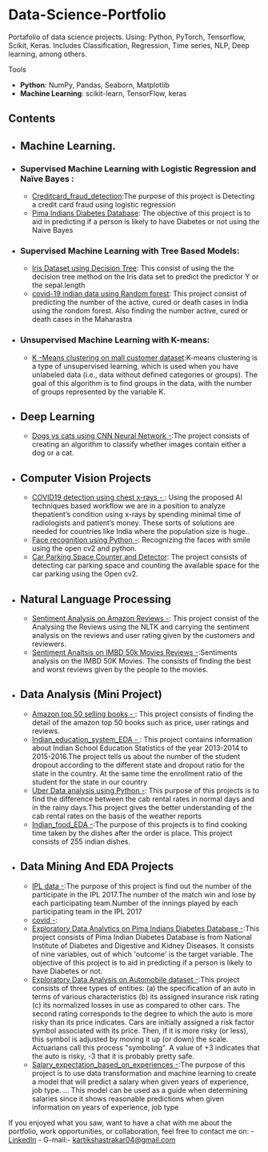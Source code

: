 # Data-Science-Portfolio
Portafolio of data science projects. Using: Python, PyTorch,  Tensorflow, Scikit, Keras. Includes Classification, Regression, Time series, NLP, Deep learning, among others.
 
 Tools
  - **Python**: NumPy, Pandas, Seaborn, Matplotlib
  - **Machine Learning**: scikit-learn, TensorFlow, keras
  
## Contents
 
 - ## Machine Learning.
 - ### Supervised Machine Learning with Logistic Regression and Naïve Bayes : 
      - [Creditcard_fraud_detection](https://github.com/kartikshastrakar/kartik/blob/main/Creditcard_fraud_detection.ipynb):The purpose of this project is Detecting a credit card fraud using logistic regression
      - [Pima Indians Diabetes Database](https://github.com/kartikshastrakar/kartik/blob/main/Pima_Indians_Diabetes_Database.ipynb): The objective of this project is to aid in predicting if a person is likely to have Diabetes or not using the Naive Bayes
 - ### Supervised Machine Learning with Tree Based Models:
      - [Iris Dataset using Decision Tree](https://github.com/kartikshastrakar/kartik/blob/main/Decision_Tree.ipynb): This consist of using the the decision tree method on the Iris data set to predict the predictor Y or the sepal.length
      - [covid-19 indian data using Random forest](https://github.com/kartikshastrakar/kartikshastrakar/blob/main/random_forest.ipynb): This project consist of predicting the number of the active, cured or death cases in India using the rondom forest. Also finding the number active, cured or death cases in the Maharastra
 - ### Unsupervised Machine Learning with K-means:
      - [K -Means clustering on mall customer dataset](https://github.com/kartikshastrakar/kartik/blob/main/K_Means_clustering_on_mall_customer_dataset_2.ipynb):K-means clustering is a type of unsupervised learning, which is used when you have unlabeled data (i.e., data without defined categories or groups). The goal of this algorithm is to find groups in the data, with the number of groups represented by the variable K.
 
- ## Deep Learning
    - [Dogs vs cats using CNN Neural Network -](https://github.com/kartikshastrakar/kartik/blob/main/Dogs_and_cats.ipynb):The project consists of creating an algorithm to classify whether images contain either a dog or a cat.
- ## Computer Vision Projects
    - [COVID19 detection using chest x-rays - ](https://github.com/kartikshastrakar/Data-Science-Portfolio/blob/main/Notebooks/Covid.ipynb):  Using the proposed AI techniques based workflow we are in a position to analyze thepatient’s condition using x-rays by spending minimal time of radiologists and patient’s money. These sorts of solutions are needed for countries like India where the population size is huge..
    - [Face recognition using Python -](https://github.com/kartikshastrakar/kartik/blob/main/Face_Recognition.ipynb): Recognizing the faces with smile using the open cv2 and python. 
    - [Car Parking Space Counter and Detector](https://github.com/kartikshastrakar/kartik/tree/main/car): The project consists of detecting car parking space and counting the available space for the car parking using the Open cv2.


- ## Natural Language Processing
   - [Sentiment Analysis on Amazon Reviews -](https://github.com/kartikshastrakar/kartik/blob/main/sentiment_analysis_on_amazon_reviews.ipynb): This project consist of the Analysing the Reviews using the NLTK and carrying the sentiment analysis on the reviews and user rating given by the customers and reviewers. 
   - [Sentiment Analtsis on IMBD 50k Movies Reviews -](https://github.com/kartikshastrakar/kartik/blob/main/imdb_sentiment_analysis.ipynb):Sentiments analysis on the IMBD 50K Movies. The consists of finding the best and worst reviews given by the people to the movies.

- ## Data Analysis (Mini Project)
   -  [Amazon top 50 selling books - ](https://github.com/kartikshastrakar/kartik/blob/main/amazon-top-50-bestselling-books-2009-2019.ipynb): This project consists of finding the detail of the amazon top 50 books such as price, user ratings and reviews.
   -  [Indian_education_system_EDA - ](https://github.com/kartikshastrakar/kartik/blob/main/Indian_Education_System.ipynb): This project contains information about Indian School Education Statistics of the year 2013-2014 to 2015-2016.The project tells us about the number of the student dropout according to the different state and dropout ratio for the state in the country. At the same time the  enrollment ratio of the student for the state in our country 
   -  [Uber Data analysis using Python -](https://github.com/kartikshastrakar/kartik/blob/main/Code%20file/Uber%20data%20analysisi.ipynb): This purpose of this projects is to find the difference between the cab rental rates in normal days and in the rainy days.This project gives the better understanding of the cab rental rates on the basis of the weather reports 
   -  [Indian_food_EDA -](https://github.com/kartikshastrakar/kartik/blob/main/indian-food-101%20(2).ipynb):The purpose of this projects is to find cooking time taken by the dishes after the order is place. This project consists of 255 indian dishes.

- ## Data Mining And EDA Projects
   -  [IPL data -](https://github.com/kartikshastrakar/kartik/blob/main/Code%20file/ipl2017.ipynb):The purpose of this project is find out the number of the participate in the IPL 2017.The number of the match win and lose by each participating team.Number of the innings played by each participating team in the IPL 2017
   -  [covid -]():
   -  [Exploratory Data Analytics on Pima Indians Diabetes Database -](https://github.com/kartikshastrakar/kartik/blob/main/Exploratory_Data_Analysis_pima_diabetes.ipynb):This project consists of  Pima Indian Diabetes Database is from National Institute of Diabetes and Digestive and Kidney Diseases. It consists of nine variables, out of which 'outcome' is the target variable. The objective of this project is to aid in predicting if a person is likely to have Diabetes or not.
   -  [Exploratory Data Analysis on Automobile dataset -](https://github.com/kartikshastrakar/kartik/blob/main/Exploratory_Data_Analysis_on_Automobile_dataset_(2).ipynb):This project consists of three types of entities: (a) the specification of an auto in terms of various characteristics (b) its assigned insurance risk rating (c) its normalized losses in use as compared to other cars. The second rating corresponds to the degree to which the auto is more risky than its price indicates. Cars are initially assigned a risk factor symbol associated with its price. Then, if it is more risky (or less), this symbol is adjusted by moving it up (or down) the scale. Actuarians call this process "symboling". A value of +3 indicates that the auto is risky, -3 that it is probably pretty safe.
   -  [Salary_expectation_based_on_experiences -](https://github.com/kartikshastrakar/kartik/blob/main/Salary_expectation_based_on_experiences.ipynb):The purpose of this project is to use data transformation and machine learning to create a model that will predict a salary when given years of experience, job type. ... This model can be used as a guide when determining salaries since it shows reasonable predictions when given information on years of experience, job type

   
If you enjoyed what you saw, want to have a chat with me about the portfolio, work opportunities, or collaboration, feel free to contact me on:
    - [LinkedIn](https://www.linkedin.com/in/kartik-shastrakar-054783166)
    - G-mail:- kartikshastrakar04@gmail.com
   
